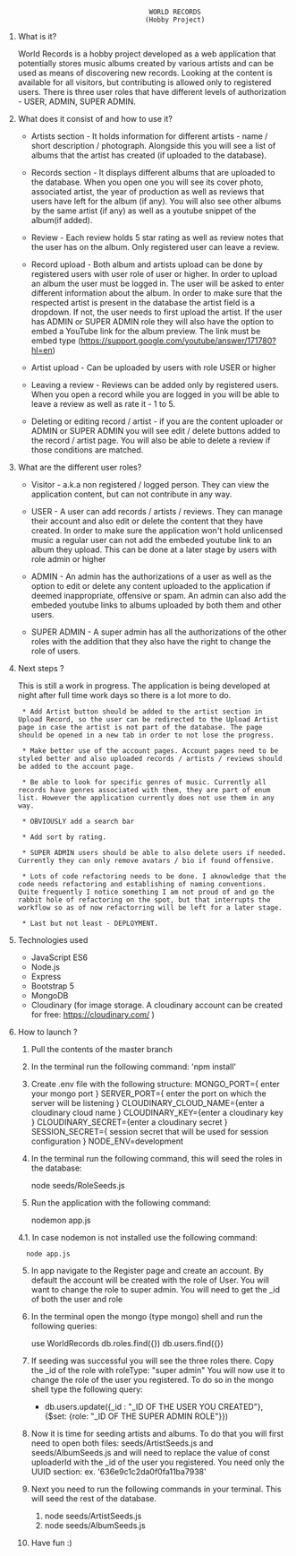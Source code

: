 										WORLD RECORDS 
									   (Hobby Project)

1. What is it?

	World Records is a hobby project developed as a web application that potentially stores music albums created by various artists and can be used as means of discovering new records. Looking at the content is available for all visitors, but contributing is allowed only to registered users. There is three user roles that have different levels of authorization - USER, ADMIN, SUPER ADMIN.

2. What does it consist of and how to use it?

	* Artists section - It holds information for different artists - name / short description / photograph. Alongside this you will see a list of albums that the artist has created (if uploaded to the database).

	* Records section - It displays different albums that are uploaded to the database. When you open one you will see its cover photo, associated artist, the year of production as well as reviews that users have left for the album (if any). You will also see other albums by the same artist (if any) as well as a youtube snippet of the album(if added).

	* Review - Each review holds 5 star rating as well as review notes that the user has on the album. Only registered user can leave a review.

	* Record upload - Both album and artists upload can be done by registered users with user role of user or higher. In order to upload an album the user must be logged in. The user will be asked to enter different information about the album. In order to make sure that the respected artist is present in the database the artist field is a dropdown. If not, the user needs to first upload the artist. If the user has ADMIN or SUPER ADMIN role they will also have the option to embed a YouTube link for the album preview. The link must be embed type (https://support.google.com/youtube/answer/171780?hl=en)

	* Artist upload - Can be uploaded by users with role USER or higher

	* Leaving a review - Reviews can be added only by registered users. When you open a record while you are logged in you will be able to leave a review as well as rate it - 1 to 5.

	* Deleting or editing record / artist - if you are the content uploader or ADMIN or SUPER ADMIN you will see edit / delete buttons added to the record / artist page. You will also be able to delete a review if those conditions are matched.

3. What are the different user roles?

	* Visitor - a.k.a non registered / logged person. They can view the application content, but can not contribute in any way.

	* USER - A user can add records / artists / reviews. They can manage their account and also edit or delete the content that they have created. In order to make sure the application won't hold unlicensed music a regular user can not add the embeded youtube link to an album they upload. This can be done at a later stage by users with role admin or higher

	* ADMIN - An admin has the authorizations of a user as well as the option to edit or delete any content uploaded to the application if deemed inappropriate, offensive or spam. An admin can also add the embeded youtube links to albums uploaded by both them and other users.

	* SUPER ADMIN - A super admin has all the authorizations of the other roles with the addition that they also have the right to change the role of users. 


4. Next steps ?
	
	This is still a work in progress. The application is being developed at night after full time work days so there is a lot more to do. 

		* Add Artist button should be added to the artist section in Upload Record, so the user can be redirected to the Upload Artist page in case the artist is not part of the database. The page should be opened in a new tab in order to not lose the progress.

		* Make better use of the account pages. Account pages need to be styled better and also uploaded records / artists / reviews should be added to the account page.

		* Be able to look for specific genres of music. Currently all records have genres associated with them, they are part of enum list. However the application currently does not use them in any way. 

		* OBVIOUSLY add a search bar

		* Add sort by rating.

		* SUPER ADMIN users should be able to also delete users if needed. Currently they can only remove avatars / bio if found offensive.

		* Lots of code refactoring needs to be done. I aknowledge that the code needs refactoring and establishing of naming conventions. Quite frequently I notice something I am not proud of and go the rabbit hole of refactoring on the spot, but that interrupts the workflow so as of now refactorring will be left for a later stage.

		* Last but not least - DEPLOYMENT. 

5. Technologies used
	
	* JavaScript ES6
	* Node.js
	* Express
	* Bootstrap 5
	* MongoDB
	* Cloudinary (for image storage. A cloudinary account can be created for free: https://cloudinary.com/ )


6. How to launch ?

	1. Pull the contents of the master branch

	2. In the terminal run the following command: 'npm install'

	3. Create .env file with the following structure:
		MONGO_PORT={ enter your mongo port }
		SERVER_PORT={ enter the port on which the server will be listening }
		CLOUDINARY_CLOUD_NAME={enter a cloudinary cloud name }
		CLOUDINARY_KEY={enter a cloudinary key }
		CLOUDINARY_SECRET={enter a cloudinary secret }
		SESSION_SECRET={ session secret that will be used for session configuration }
		NODE_ENV=development

	3. In the terminal run the following command, this will seed the roles in the database:

		 node seeds/RoleSeeds.js

	4. Run the application with the following command:

		 nodemon app.js

	4.1. In case nodemon is not installed use the following command:

		 node app.js

	5. In app navigate to the Register page and create an account. By default the account will be created with the role of User. You will want to change the role to super admin. You will need to get the _id of both the user and role

	6. In the terminal open the mongo (type mongo) shell and run the following queries:
 
		 use WorldRecords
		 db.roles.find({})
		 db.users.find({})

	7. If seeding was successful you will see the three roles there. Copy the _id of the role with roleType: "super admin" You will now use it to change the role of the user you registered. To do so in the mongo shell type the following query:

		* db.users.update({_id : "_ID OF THE USER YOU CREATED"}, {$set: {role: "_ID OF THE SUPER ADMIN ROLE"}})

	8. Now it is time for seeding artists and albums. To do that you will first need to open both files: seeds/ArtistSeeds.js and seeds/AlbumSeeds.js and will need to replace the value of const uploaderId with the _id of the user you registered. You need only the UUID section: ex. '636e9c1c2da0f0fa11ba7938'

	9. Next you need to run the following commands in your terminal. This will seed the rest of the database.
	
		1. node seeds/ArtistSeeds.js
		2. node seeds/AlbumSeeds.js

	10. Have fun :) 
